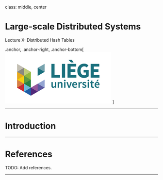 class: middle, center

# Large-scale Distributed Systems

Lecture X: Distributed Hash Tables

.anchor, .anchor-right, .anchor-bottom[
![ULg](figures/logo_ulg.png)
]

---

# Introduction

---

# References

TODO: Add references.

---
